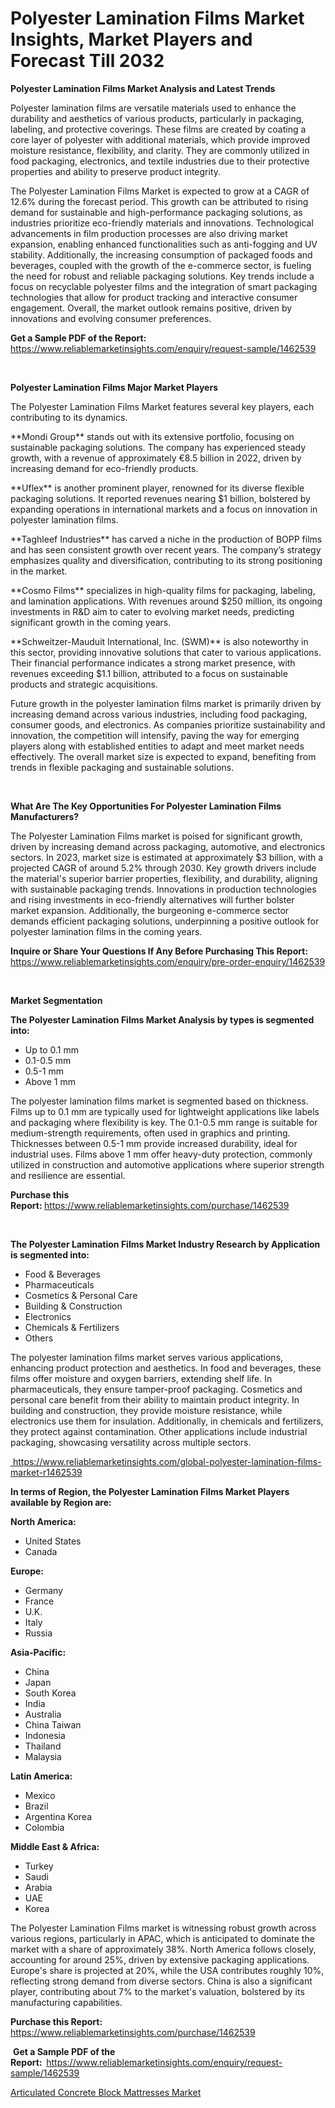 <p><h1>Polyester Lamination Films Market Insights, Market Players and Forecast Till 2032</h1></p><p><strong>Polyester Lamination Films Market Analysis and Latest Trends</strong></p>
<p><p>Polyester lamination films are versatile materials used to enhance the durability and aesthetics of various products, particularly in packaging, labeling, and protective coverings. These films are created by coating a core layer of polyester with additional materials, which provide improved moisture resistance, flexibility, and clarity. They are commonly utilized in food packaging, electronics, and textile industries due to their protective properties and ability to preserve product integrity.</p><p>The Polyester Lamination Films Market is expected to grow at a CAGR of 12.6% during the forecast period. This growth can be attributed to rising demand for sustainable and high-performance packaging solutions, as industries prioritize eco-friendly materials and innovations. Technological advancements in film production processes are also driving market expansion, enabling enhanced functionalities such as anti-fogging and UV stability. Additionally, the increasing consumption of packaged foods and beverages, coupled with the growth of the e-commerce sector, is fueling the need for robust and reliable packaging solutions. Key trends include a focus on recyclable polyester films and the integration of smart packaging technologies that allow for product tracking and interactive consumer engagement. Overall, the market outlook remains positive, driven by innovations and evolving consumer preferences.</p></p>
<p><strong>Get a Sample PDF of the Report:&nbsp;</strong> <a href="https://www.reliablemarketinsights.com/enquiry/request-sample/1462539?utm_campaign=2951&utm_medium=2&utm_source=Github&utm_content=ia&utm_term=03042025&utm_id=polyester-lamination-films">https://www.reliablemarketinsights.com/enquiry/request-sample/1462539</a></p>
<p>&nbsp;</p>
<p><strong>Polyester Lamination Films Major Market Players</strong></p>
<p><p>The Polyester Lamination Films Market features several key players, each contributing to its dynamics. </p><p>**Mondi Group** stands out with its extensive portfolio, focusing on sustainable packaging solutions. The company has experienced steady growth, with a revenue of approximately €8.5 billion in 2022, driven by increasing demand for eco-friendly products.</p><p>**Uflex** is another prominent player, renowned for its diverse flexible packaging solutions. It reported revenues nearing $1 billion, bolstered by expanding operations in international markets and a focus on innovation in polyester lamination films.</p><p>**Taghleef Industries** has carved a niche in the production of BOPP films and has seen consistent growth over recent years. The company’s strategy emphasizes quality and diversification, contributing to its strong positioning in the market.</p><p>**Cosmo Films** specializes in high-quality films for packaging, labeling, and lamination applications. With revenues around $250 million, its ongoing investments in R&D aim to cater to evolving market needs, predicting significant growth in the coming years.</p><p>**Schweitzer-Mauduit International, Inc. (SWM)** is also noteworthy in this sector, providing innovative solutions that cater to various applications. Their financial performance indicates a strong market presence, with revenues exceeding $1.1 billion, attributed to a focus on sustainable products and strategic acquisitions.</p><p>Future growth in the polyester lamination films market is primarily driven by increasing demand across various industries, including food packaging, consumer goods, and electronics. As companies prioritize sustainability and innovation, the competition will intensify, paving the way for emerging players along with established entities to adapt and meet market needs effectively. The overall market size is expected to expand, benefiting from trends in flexible packaging and sustainable solutions.</p></p>
<p>&nbsp;</p>
<p><strong>What Are The Key Opportunities For Polyester Lamination Films Manufacturers?</strong></p>
<p><p>The Polyester Lamination Films market is poised for significant growth, driven by increasing demand across packaging, automotive, and electronics sectors. In 2023, market size is estimated at approximately $3 billion, with a projected CAGR of around 5.2% through 2030. Key growth drivers include the material's superior barrier properties, flexibility, and durability, aligning with sustainable packaging trends. Innovations in production technologies and rising investments in eco-friendly alternatives will further bolster market expansion. Additionally, the burgeoning e-commerce sector demands efficient packaging solutions, underpinning a positive outlook for polyester lamination films in the coming years.</p></p>
<p><strong>Inquire or Share Your Questions If Any Before Purchasing This Report:</strong> <a href="https://www.reliablemarketinsights.com/enquiry/pre-order-enquiry/1462539?utm_campaign=2951&utm_medium=2&utm_source=Github&utm_content=ia&utm_term=03042025&utm_id=polyester-lamination-films">https://www.reliablemarketinsights.com/enquiry/pre-order-enquiry/1462539</a></p>
<p>&nbsp;</p>
<p><strong>Market Segmentation</strong></p>
<p><strong>The Polyester Lamination Films Market Analysis by types is segmented into:</strong></p>
<p><ul><li>Up to 0.1 mm</li><li>0.1-0.5 mm</li><li>0.5-1 mm</li><li>Above 1 mm</li></ul></p>
<p><p>The polyester lamination films market is segmented based on thickness. Films up to 0.1 mm are typically used for lightweight applications like labels and packaging where flexibility is key. The 0.1-0.5 mm range is suitable for medium-strength requirements, often used in graphics and printing. Thicknesses between 0.5-1 mm provide increased durability, ideal for industrial uses. Films above 1 mm offer heavy-duty protection, commonly utilized in construction and automotive applications where superior strength and resilience are essential.</p></p>
<p><strong>Purchase this Report:&nbsp;</strong><a href="https://www.reliablemarketinsights.com/purchase/1462539?utm_campaign=2951&utm_medium=2&utm_source=Github&utm_content=ia&utm_term=03042025&utm_id=polyester-lamination-films">https://www.reliablemarketinsights.com/purchase/1462539</a></p>
<p>&nbsp;</p>
<p><strong>The Polyester Lamination Films Market Industry Research by Application is segmented into:</strong></p>
<p><ul><li>Food & Beverages</li><li>Pharmaceuticals</li><li>Cosmetics & Personal Care</li><li>Building & Construction</li><li>Electronics</li><li>Chemicals & Fertilizers</li><li>Others</li></ul></p>
<p><p>The polyester lamination films market serves various applications, enhancing product protection and aesthetics. In food and beverages, these films offer moisture and oxygen barriers, extending shelf life. In pharmaceuticals, they ensure tamper-proof packaging. Cosmetics and personal care benefit from their ability to maintain product integrity. In building and construction, they provide moisture resistance, while electronics use them for insulation. Additionally, in chemicals and fertilizers, they protect against contamination. Other applications include industrial packaging, showcasing versatility across multiple sectors.</p></p>
<p><a href="https://www.reliablemarketinsights.com/global-polyester-lamination-films-market-r1462539?utm_campaign=2951&utm_medium=2&utm_source=Github&utm_content=ia&utm_term=03042025&utm_id=polyester-lamination-films">&nbsp;https://www.reliablemarketinsights.com/global-polyester-lamination-films-market-r1462539</a></p>
<p><strong>In terms of Region, the Polyester Lamination Films Market Players available by Region are:</strong></p>
<p>
    <p> <strong> North America: </strong>
        <ul>
            <li>United States</li>
            <li>Canada</li>
        </ul>
        </p> 
    <p> <strong> Europe: </strong>
        <ul>
            <li>Germany</li>
            <li>France</li>
            <li>U.K.</li>
            <li>Italy</li>
            <li>Russia</li>
        </ul>
        </p> 
    <p> <strong> Asia-Pacific: </strong>
        <ul>
            <li>China</li>
            <li>Japan</li>
            <li>South Korea</li>
            <li>India</li>
            <li>Australia</li>
            <li>China Taiwan</li>
            <li>Indonesia</li>
            <li>Thailand</li>
            <li>Malaysia</li>
        </ul>
        </p> 
    <p> <strong> Latin America: </strong>
        <ul>
            <li>Mexico</li>
            <li>Brazil</li>
            <li>Argentina Korea</li>
            <li>Colombia</li>
        </ul>
        </p> 
    <p> <strong> Middle East & Africa: </strong>
        <ul>
            <li>Turkey</li>
            <li>Saudi</li>
            <li>Arabia</li>
            <li>UAE</li>
            <li>Korea</li>
        </ul>
    </p>
    </p>
<p><p>The Polyester Lamination Films market is witnessing robust growth across various regions, particularly in APAC, which is anticipated to dominate the market with a share of approximately 38%. North America follows closely, accounting for around 25%, driven by extensive packaging applications. Europe's share is projected at 20%, while the USA contributes roughly 10%, reflecting strong demand from diverse sectors. China is also a significant player, contributing about 7% to the market's valuation, bolstered by its manufacturing capabilities.</p></p>
<p><strong>Purchase this Report: </strong><a href="https://www.reliablemarketinsights.com/purchase/1462539?utm_campaign=2951&utm_medium=2&utm_source=Github&utm_content=ia&utm_term=03042025&utm_id=polyester-lamination-films">https://www.reliablemarketinsights.com/purchase/1462539</a></p>
<p>&nbsp;<strong>Get a Sample PDF of the Report:&nbsp;&nbsp;</strong><a href="https://www.reliablemarketinsights.com/enquiry/request-sample/1462539?utm_campaign=2951&utm_medium=2&utm_source=Github&utm_content=ia&utm_term=03042025&utm_id=polyester-lamination-films">https://www.reliablemarketinsights.com/enquiry/request-sample/1462539</a></p>
<p><strong></strong></p>
<p><p><a href="https://github.com/hannajuana198484/Market-Research-Report-List-1/blob/main/articulated-concrete-block-mattresses-market.md?utm_campaign=2951&utm_medium=2&utm_source=Github&utm_content=ia&utm_term=03042025&utm_id=polyester-lamination-films">Articulated Concrete Block Mattresses Market</a></p></p>